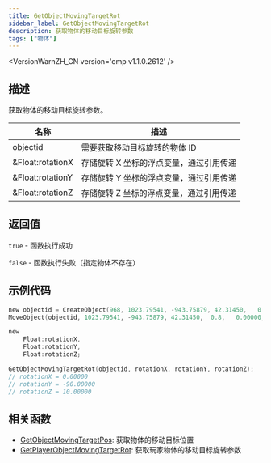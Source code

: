```yaml
---
title: GetObjectMovingTargetRot
sidebar_label: GetObjectMovingTargetRot
description: 获取物体的移动目标旋转参数
tags: ["物体"]
---
```


<VersionWarnZH_CN version='omp v1.1.0.2612' />

## 描述

获取物体的移动目标旋转参数。

| 名称             | 描述                                    |
| ---------------- | --------------------------------------- |
| objectid         | 需要获取移动目标旋转的物体 ID           |
| &Float:rotationX | 存储旋转 X 坐标的浮点变量，通过引用传递 |
| &Float:rotationY | 存储旋转 Y 坐标的浮点变量，通过引用传递 |
| &Float:rotationZ | 存储旋转 Z 坐标的浮点变量，通过引用传递 |

## 返回值

`true` - 函数执行成功

`false` - 函数执行失败（指定物体不存在）

## 示例代码

```c
new objectid = CreateObject(968, 1023.79541, -943.75879, 42.31450,   0.00000, 0.00000, 10.00000);
MoveObject(objectid, 1023.79541, -943.75879, 42.31450,  0.8,   0.00000, -90.00000, 10.00000);

new
    Float:rotationX,
    Float:rotationY,
    Float:rotationZ;

GetObjectMovingTargetRot(objectid, rotationX, rotationY, rotationZ);
// rotationX = 0.00000
// rotationY = -90.00000
// rotationZ = 10.00000
```

## 相关函数

- [GetObjectMovingTargetPos](GetObjectMovingTargetPos): 获取物体的移动目标位置
- [GetPlayerObjectMovingTargetRot](GetPlayerObjectMovingTargetRot): 获取玩家物体的移动目标旋转参数
